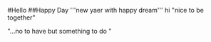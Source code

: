 #Hello
##Happy Day
'''new yaer with happy dream'''
       hi
"nice to be together"
     
"...no to have but something to do "
